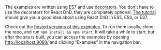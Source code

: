 The examples are written using [ES7](http://gaearon.github.io/react-dnd/docs-faq.html#what-is-the-syntax-i-see-in-the-es7-code-examples-) and use [decorators](https://github.com/wycats/javascript-decorators). You don't have to use the decorators for React DnD, they are completely optional. [The tutorial](http://gaearon.github.io/react-dnd/docs-tutorial.html) should give you a good idea about using React DnD in ES5, ES6, or ES7.

Check out the [hosted versions of this examples](http://gaearon.github.io/react-dnd/examples-chessboard-tutorial-app.html). To run them locally, clone the repo, and run `npm install && npm start`. It will take a while to start, but after the site is built, you can access the examples by opening [http://localhost:8080/](http://localhost:8080/) and clicking “Examples” in the navigation bar.
